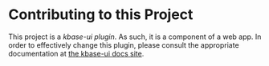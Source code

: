 # Contributing to this Project

This project is a *kbase-ui plugin*. As such, it is a component of a web app. In order to effectively change this plugin, please consult the appropriate documentation at [the kbase-ui docs site](https://kbaseIncubator.github.io/kbase-ui-docs).
